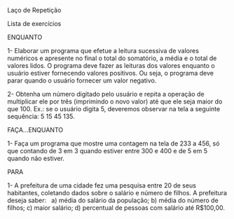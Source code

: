 Laço de Repetição 

Lista de exercícios 



ENQUANTO

1- Elaborar um programa que efetue a leitura sucessiva de valores numéricos e
apresente no final o total do somatório, a média e o total de valores lidos. O programa
deve fazer as leituras dos valores enquanto o usuário estiver fornecendo valores
positivos. Ou seja, o programa deve parar quando o usuário fornecer um valor
negativo.

2- Obtenha um número digitado pelo usuário e repita a operação de multiplicar ele por
três (imprimindo o novo valor) até que ele seja maior do que 100. Ex.: se o usuário
digita 5, deveremos observar na tela a seguinte sequência: 5 15 45 135.

FAÇA...ENQUANTO

1- Faça um programa que mostre uma contagem na tela de 233 a 456, só que
contando de 3 em 3 quando estiver entre 300 e 400 e de 5 em 5 quando não estiver.

PARA

1- A prefeitura de uma cidade fez uma pesquisa entre 20 de seus habitantes,
coletando dados sobre o salário e número de filhos. A prefeitura deseja saber:  
a) média do salário da população;
b) média do número de filhos;
c) maior salário;
d) percentual de pessoas com salário até R$100,00.
